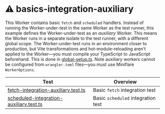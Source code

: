 # ⚠️ basics-integration-auxiliary

This Worker contains basic `fetch` and `scheduled` handlers. Instead of running the Worker-under-test in the same Worker as the test runner, this example defines the Worker-under-test as an _auxiliary_ Worker. This means the Worker runs in a separate isolate to the test runner, with a different global scope. The Worker-under-test runs in an environment closer to production, but Vite transformations and hot-module-reloading aren't applied to the Worker—you must compile your TypeScript to JavaScript beforehand. This is done in [global-setup.ts](global-setup.ts). Note auxiliary workers cannot be configured from `wrangler.toml` files—you must use Miniflare `WorkerOptions`.

| Test                                                                                      | Overview                           |
| ----------------------------------------------------------------------------------------- | ---------------------------------- |
| [fetch-integration-auxiliary.test.ts](test/fetch-integration-auxiliary.test.ts)           | Basic `fetch` integration test     |
| [scheduled-integration-auxiliary.test.ts](test%2Fscheduled-integration-auxiliary.test.ts) | Basic `scheduled` integration test |

